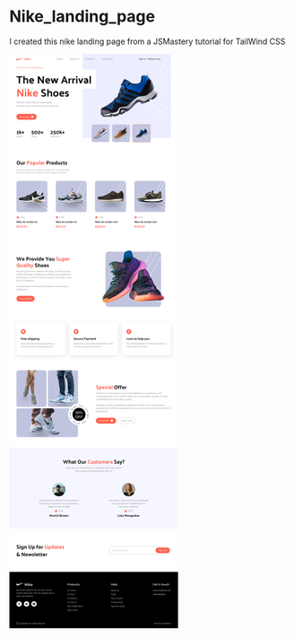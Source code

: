 # Nike_landing_page

I created this nike landing page from a JSMastery tutorial for TailWind CSS

![Screen shot of the page](screencapture-localhost-5173-2023-10-23-13_49_43.png)
